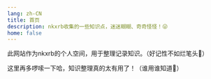 ```yaml
---
lang: zh-CN
title: 首页
description: nkxrb收集的一些知识点，迷迷糊糊、奇奇怪怪！😜
home: false
---
```


此网站作为nkxrb的个人空间，用于整理记录知识。（好记性不如烂笔头🐎）

这里再多啰嗦一下哈，知识整理真的太有用了！（谁用谁知道🐤）

